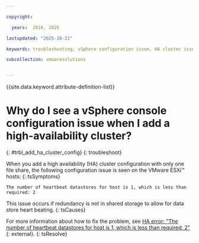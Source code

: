 ```yaml
---

copyright:

  years:  2016, 2025

lastupdated: "2025-10-21"

keywords: troubleshooting, vSphere configuration issue, HA cluster issue

subcollection: vmwaresolutions


---
```


{{site.data.keyword.attribute-definition-list}}

# Why do I see a vSphere console configuration issue when I add a high-availability cluster?
{: #trbl_add_ha_cluster_config}
{: troubleshoot}



When you add a high availability (HA) cluster configuration with only one file share, the following configuration issue is seen on the VMware ESXi™ hosts:
{: tsSymptoms}

`The number of heartbeat datastores for host is 1, which is less than required: 2`

This issue occurs if redundancy is not in shared storage to allow for data store heart beating.
{: tsCauses}

For more information about how to fix the problem, see [HA error: "The number of heartbeat datastores for host is 1, which is less than required: 2"](https://knowledge.broadcom.com/external/article/318871/ha-error-the-number-of-heartbeat-datasto.html){: external}.
{: tsResolve}
